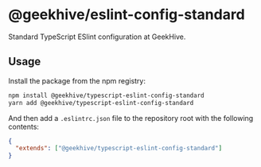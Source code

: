 # @geekhive/eslint-config-standard

Standard TypeScript ESlint configuration at GeekHive.

## Usage

Install the package from the npm registry:

```sh
npm install @geekhive/typescript-eslint-config-standard
yarn add @geekhive/typescript-eslint-config-standard
```

And then add a `.eslintrc.json` file to the repository root with the following contents:

```json
{
  "extends": ["@geekhive/typescript-eslint-config-standard"]
}
```
